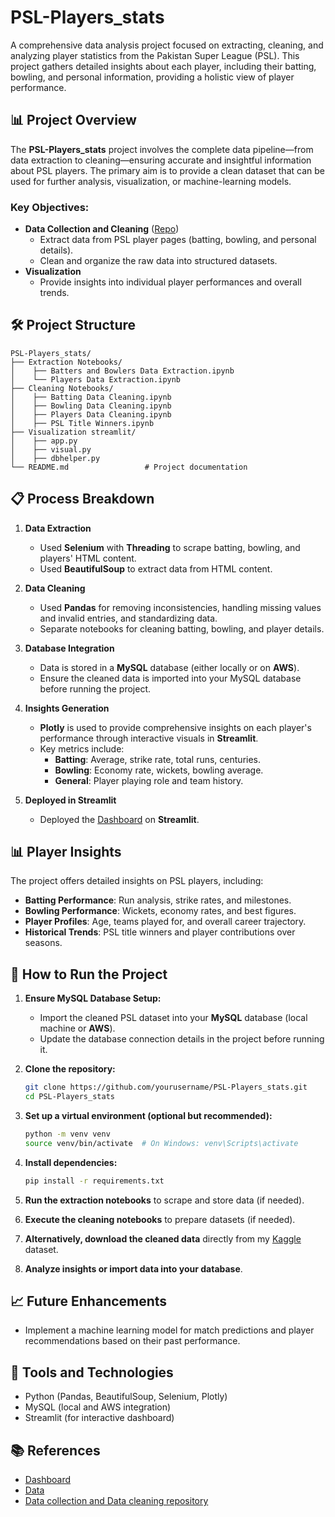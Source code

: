 # PSL-Players_stats

A comprehensive data analysis project focused on extracting, cleaning, and analyzing player statistics from the Pakistan Super League (PSL). This project gathers detailed insights about each player, including their batting, bowling, and personal information, providing a holistic view of player performance.

## 📊 Project Overview

The **PSL-Players_stats** project involves the complete data pipeline—from data extraction to cleaning—ensuring accurate and insightful information about PSL players. The primary aim is to provide a clean dataset that can be used for further analysis, visualization, or machine-learning models.

### Key Objectives:

- **Data Collection and Cleaning** ([Repo](https://github.com/alysahab/Web-Scraping-PSL-Data))
  - Extract data from PSL player pages (batting, bowling, and personal details).
  - Clean and organize the raw data into structured datasets.
- **Visualization**
  - Provide insights into individual player performances and overall trends.

## 🛠️ Project Structure

```
PSL-Players_stats/
├── Extraction Notebooks/
│    ├── Batters and Bowlers Data Extraction.ipynb
│    └── Players Data Extraction.ipynb
├── Cleaning Notebooks/
│    ├── Batting Data Cleaning.ipynb
│    ├── Bowling Data Cleaning.ipynb
│    ├── Players Data Cleaning.ipynb
│    ├── PSL Title Winners.ipynb
├── Visualization streamlit/
│    ├── app.py
│    ├── visual.py
│    ├── dbhelper.py
└── README.md                 # Project documentation
```

## 📋 Process Breakdown

1. **Data Extraction**
   - Used **Selenium** with **Threading** to scrape batting, bowling, and players' HTML content.
   - Used **BeautifulSoup** to extract data from HTML content.

2. **Data Cleaning**
   - Used **Pandas** for removing inconsistencies, handling missing values and invalid entries, and standardizing data.
   - Separate notebooks for cleaning batting, bowling, and player details.

3. **Database Integration**
   - Data is stored in a **MySQL** database (either locally or on **AWS**).
   - Ensure the cleaned data is imported into your MySQL database before running the project.

4. **Insights Generation**
   - **Plotly** is used to provide comprehensive insights on each player's performance through interactive visuals in **Streamlit**.
   - Key metrics include:
     - **Batting**: Average, strike rate, total runs, centuries.
     - **Bowling**: Economy rate, wickets, bowling average.
     - **General**: Player playing role and team history.

5. **Deployed in Streamlit**
   - Deployed the [Dashboard](https://psl-players-stats.streamlit.app/) on **Streamlit**.

## 📊 Player Insights

The project offers detailed insights on PSL players, including:

- **Batting Performance**: Run analysis, strike rates, and milestones.
- **Bowling Performance**: Wickets, economy rates, and best figures.
- **Player Profiles**: Age, teams played for, and overall career trajectory.
- **Historical Trends**: PSL title winners and player contributions over seasons.

## 🚀 How to Run the Project

1. **Ensure MySQL Database Setup:**
   - Import the cleaned PSL dataset into your **MySQL** database (local machine or **AWS**).
   - Update the database connection details in the project before running it.

2. **Clone the repository:**

   ```bash
   git clone https://github.com/yourusername/PSL-Players_stats.git
   cd PSL-Players_stats
   ```

3. **Set up a virtual environment (optional but recommended):**

   ```bash
   python -m venv venv
   source venv/bin/activate  # On Windows: venv\Scripts\activate
   ```

4. **Install dependencies:**

   ```bash
   pip install -r requirements.txt
   ```

5. **Run the extraction notebooks** to scrape and store data (if needed).

6. **Execute the cleaning notebooks** to prepare datasets (if needed).

7. **Alternatively, download the cleaned data** directly from my [Kaggle](https://www.kaggle.com/datasets/alysahab/complete-psl-data-2016-2024) dataset.

8. **Analyze insights or import data into your database**.

## 📈 Future Enhancements

- Implement a machine learning model for match predictions and player recommendations based on their past performance.

## 🧰 Tools and Technologies

- Python (Pandas, BeautifulSoup, Selenium, Plotly)
- MySQL (local and AWS integration)
- Streamlit (for interactive dashboard)

## 📚 References

- [Dashboard](https://psl-players-stats.streamlit.app/)
- [Data](https://www.kaggle.com/datasets/alysahab/complete-psl-data-2016-2024)
- [Data collection and Data cleaning repository](https://github.com/alysahab/Web-Scraping-PSL-Data)

